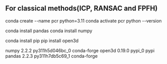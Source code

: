 ## For classical methods(ICP, RANSAC and FPFH)

conda create --name pcr python=3.11
conda activate pcr
python --version

conda install pandas
conda install numpy

conda install pip
pip install open3d

numpy                     2.2.2           py311h5d046bc_0    conda-forge
open3d                    0.19.0                   pypi_0    pypi
pandas                    2.2.3           py311h7db5c69_1    conda-forge